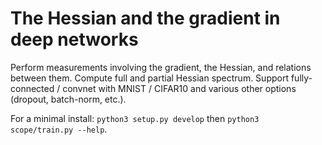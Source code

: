 # The Hessian and the gradient in deep networks

Perform measurements involving the gradient, the Hessian, and relations between
them. Compute full and partial Hessian spectrum. Support fully-connected /
convnet with MNIST / CIFAR10 and various other options (dropout, batch-norm,
etc.).

For a minimal install: `python3 setup.py develop` then 
`python3 scope/train.py --help`.

